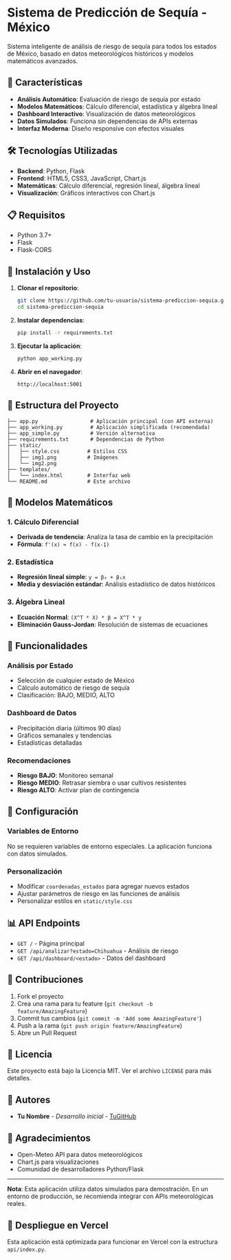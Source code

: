 # Sistema de Predicción de Sequía - México

Sistema inteligente de análisis de riesgo de sequía para todos los estados de México, basado en datos meteorológicos históricos y modelos matemáticos avanzados.

## 🚀 Características

- **Análisis Automático**: Evaluación de riesgo de sequía por estado
- **Modelos Matemáticos**: Cálculo diferencial, estadística y álgebra lineal
- **Dashboard Interactivo**: Visualización de datos meteorológicos
- **Datos Simulados**: Funciona sin dependencias de APIs externas
- **Interfaz Moderna**: Diseño responsive con efectos visuales

## 🛠️ Tecnologías Utilizadas

- **Backend**: Python, Flask
- **Frontend**: HTML5, CSS3, JavaScript, Chart.js
- **Matemáticas**: Cálculo diferencial, regresión lineal, álgebra lineal
- **Visualización**: Gráficos interactivos con Chart.js

## 📋 Requisitos

- Python 3.7+
- Flask
- Flask-CORS

## 🚀 Instalación y Uso

1. **Clonar el repositorio**:
   ```bash
   git clone https://github.com/tu-usuario/sistema-prediccion-sequia.git
   cd sistema-prediccion-sequia
   ```

2. **Instalar dependencias**:
   ```bash
   pip install -r requirements.txt
   ```

3. **Ejecutar la aplicación**:
   ```bash
   python app_working.py
   ```

4. **Abrir en el navegador**:
   ```
   http://localhost:5001
   ```

## 📁 Estructura del Proyecto

```
├── app.py                 # Aplicación principal (con API externa)
├── app_working.py         # Aplicación simplificada (recomendada)
├── app_simple.py          # Versión alternativa
├── requirements.txt       # Dependencias de Python
├── static/
│   ├── style.css         # Estilos CSS
│   ├── img1.png          # Imágenes
│   └── img2.png
├── templates/
│   └── index.html        # Interfaz web
└── README.md             # Este archivo
```

## 🧮 Modelos Matemáticos

### 1. Cálculo Diferencial
- **Derivada de tendencia**: Analiza la tasa de cambio en la precipitación
- **Fórmula**: `f'(x) ≈ f(x) - f(x-1)`

### 2. Estadística
- **Regresión lineal simple**: `y = β₀ + β₁x`
- **Media y desviación estándar**: Análisis estadístico de datos históricos

### 3. Álgebra Lineal
- **Ecuación Normal**: `(X^T * X) * β = X^T * y`
- **Eliminación Gauss-Jordan**: Resolución de sistemas de ecuaciones

## 🎯 Funcionalidades

### Análisis por Estado
- Selección de cualquier estado de México
- Cálculo automático de riesgo de sequía
- Clasificación: BAJO, MEDIO, ALTO

### Dashboard de Datos
- Precipitación diaria (últimos 90 días)
- Gráficos semanales y tendencias
- Estadísticas detalladas

### Recomendaciones
- **Riesgo BAJO**: Monitoreo semanal
- **Riesgo MEDIO**: Retrasar siembra o usar cultivos resistentes
- **Riesgo ALTO**: Activar plan de contingencia

## 🔧 Configuración

### Variables de Entorno
No se requieren variables de entorno especiales. La aplicación funciona con datos simulados.

### Personalización
- Modificar `coordenadas_estados` para agregar nuevos estados
- Ajustar parámetros de riesgo en las funciones de análisis
- Personalizar estilos en `static/style.css`

## 📊 API Endpoints

- `GET /` - Página principal
- `GET /api/analizar?estado=Chihuahua` - Análisis de riesgo
- `GET /api/dashboard/<estado>` - Datos del dashboard

## 🤝 Contribuciones

1. Fork el proyecto
2. Crea una rama para tu feature (`git checkout -b feature/AmazingFeature`)
3. Commit tus cambios (`git commit -m 'Add some AmazingFeature'`)
4. Push a la rama (`git push origin feature/AmazingFeature`)
5. Abre un Pull Request

## 📝 Licencia

Este proyecto está bajo la Licencia MIT. Ver el archivo `LICENSE` para más detalles.

## 👥 Autores

- **Tu Nombre** - *Desarrollo inicial* - [TuGitHub](https://github.com/tu-usuario)

## 🙏 Agradecimientos

- Open-Meteo API para datos meteorológicos
- Chart.js para visualizaciones
- Comunidad de desarrolladores Python/Flask

---

**Nota**: Esta aplicación utiliza datos simulados para demostración. En un entorno de producción, se recomienda integrar con APIs meteorológicas reales.

## 🚀 Despliegue en Vercel
Esta aplicación está optimizada para funcionar en Vercel con la estructura `api/index.py`.
